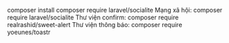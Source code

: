 composer install
composer require laravel/socialite
Mạng xã hội: composer require laravel/socialite
Thư viện confirm: composer require realrashid/sweet-alert
Thư viện thông báo: composer require yoeunes/toastr

